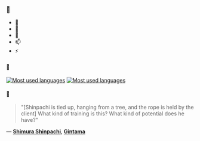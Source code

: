 ### 👋

- 🔭
- 🌱
- 💬
- 📫
- ⚡

#### 🧏

[![Most used languages](https://github-readme-stats-aynah.vercel.app/api/top-langs/?username=aynh&theme=solarized-dark&langs_count=6&layout=compact&hide_title=true)](https://github.com/anuraghazra/github-readme-stats#gh-dark-mode-only)
[![Most used languages](https://github-readme-stats-aynah.vercel.app/api/top-langs/?username=aynh&theme=solarized-light&langs_count=6&layout=compact&hide_title=true)](https://github.com/anuraghazra/github-readme-stats#gh-light-mode-only)

#### 💬

> "[Shinpachi is tied up, hanging from a tree, and the rope is held by the client] What kind of training is this? What kind of potential does he have?"

&mdash; [**Shimura Shinpachi**](https://myanimelist.net/character.php?q=Shimura%20Shinpachi&cat=character), [**Gintama**](https://myanimelist.net/search/all?q=Gintama&cat=all)
